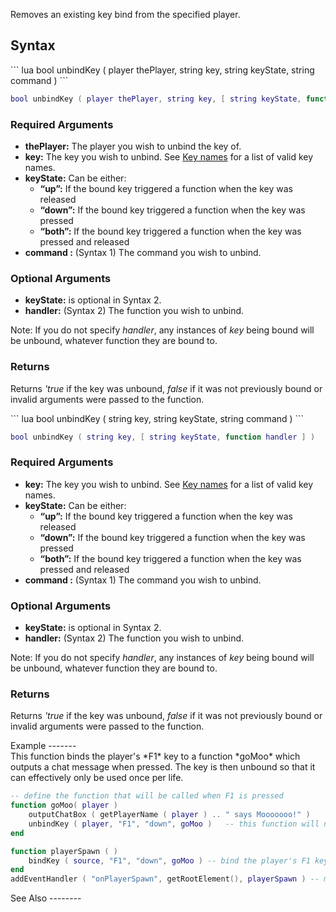 Removes an existing key bind from the specified player.

Syntax
------

<section name="Server" class="server" show="true">
``` lua
bool unbindKey ( player thePlayer, string key, string keyState, string command )
```

``` lua
bool unbindKey ( player thePlayer, string key, [ string keyState, function handler  ] )
```

### Required Arguments

-   **thePlayer:** The player you wish to unbind the key of.
-   **key:** The key you wish to unbind. See [Key names](/docs/Key_names.md "wikilink") for a list of valid key names.
-   **keyState:** Can be either:
    -   **“up”:** If the bound key triggered a function when the key was released
    -   **“down”:** If the bound key triggered a function when the key was pressed
    -   **“both”:** If the bound key triggered a function when the key was pressed and released
-   **command :** (Syntax 1) The command you wish to unbind.

### Optional Arguments

-   **keyState:** is optional in Syntax 2.
-   **handler:** (Syntax 2) The function you wish to unbind.

Note: If you do not specify *handler*, any instances of *key* being bound will be unbound, whatever function they are bound to.

### Returns

Returns *'true* if the key was unbound, *false* if it was not previously bound or invalid arguments were passed to the function.

</section>
<section name="Client" class="client" show="true">
``` lua
bool unbindKey ( string key, string keyState, string command )
```

``` lua
bool unbindKey ( string key, [ string keyState, function handler ] )
```

### Required Arguments

-   **key:** The key you wish to unbind. See [Key names](/docs/Key_names.md "wikilink") for a list of valid key names.
-   **keyState:** Can be either:
    -   **“up”:** If the bound key triggered a function when the key was released
    -   **“down”:** If the bound key triggered a function when the key was pressed
    -   **“both”:** If the bound key triggered a function when the key was pressed and released
-   **command :** (Syntax 1) The command you wish to unbind.

### Optional Arguments

-   **keyState:** is optional in Syntax 2.
-   **handler:** (Syntax 2) The function you wish to unbind.

Note: If you do not specify *handler*, any instances of *key* being bound will be unbound, whatever function they are bound to.

### Returns

Returns *'true* if the key was unbound, *false* if it was not previously bound or invalid arguments were passed to the function.

</section>
Example
-------

<section name="Server" class="server" show="true">
This function binds the player's *F1* key to a function *goMoo* which outputs a chat message when pressed. The key is then unbound so that it can effectively only be used once per life.

``` lua
-- define the function that will be called when F1 is pressed
function goMoo( player )
    outputChatBox ( getPlayerName ( player ) .. " says Mooooooo!" )
    unbindKey ( player, "F1", "down", goMoo )   -- this function will no longer be triggered by the player, after removing the bind.
end

function playerSpawn ( )
    bindKey ( source, "F1", "down", goMoo ) -- bind the player's F1 key to the 'goMoo' function defined above
end
addEventHandler ( "onPlayerSpawn", getRootElement(), playerSpawn ) -- make the playerSpawn function be called when a player spawns
```

</section>
See Also
--------
